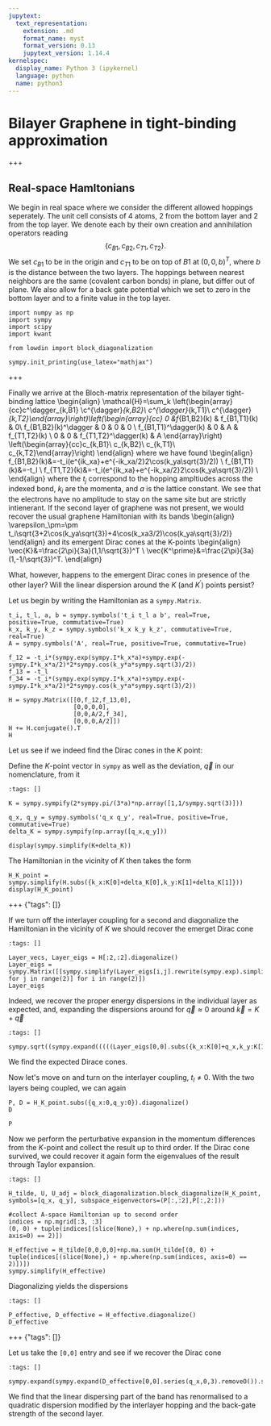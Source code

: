 ```yaml
---
jupytext:
  text_representation:
    extension: .md
    format_name: myst
    format_version: 0.13
    jupytext_version: 1.14.4
kernelspec:
  display_name: Python 3 (ipykernel)
  language: python
  name: python3
---
```



# Bilayer Graphene in tight-binding approximation

+++

## Real-space Hamltonians
We begin in real space where we consider the different allowed hoppings seperately. The unit cell consists of 4 atoms, 2 from the bottom layer and 2 from the top layer. We denote each by their own creation and annihilation operators reading
$$\{c_{B1}, c_{B2}, c_{T1}, c_{T2}\}.$$
We set $c_{B1}$ to be in the origin and $c_{T1}$ to be on top of $B1$ at $(0,0,b)^T$, where $b$ is the distance between the two layers.
The hoppings between nearest neighbors are the same (covalent carbon bonds) in plane, but differ out of plane. We also allow for a back gate potential which we set to zero in the bottom layer and to a finite value in the top layer.

```{code-cell} ipython3
import numpy as np
import sympy
import scipy
import kwant

from lowdin import block_diagonalization

sympy.init_printing(use_latex="mathjax")
```

+++

Finally we arrive at the Bloch-matrix representation of the bilayer tight-binding lattice
\begin{align}
\mathcal{H}=\sum_k \left(\begin{array}{cc}c^\dagger_{k,B1} \\c^{\dagger}_{k,B2}\\ c^{\dagger}_{k,T1}\\ c^{\dagger}_{k,T2}\end{array}\right)\left(\begin{array}{cc} 0 &f_{B1,B2}(k) & f_{B1,T1}(k) & 0\\ f_{B1,B2}(k)^\dagger & 0 & 0 & 0 \\ f_{B1,T1}^\dagger(k) & 0 & A & f_{T1,T2}(k) \\ 0 & 0 & f_{T1,T2}^\dagger(k) & A \end{array}\right) \left(\begin{array}{cc}c_{k,B1}\\ c_{k,B2}\\ c_{k,T1}\\ c_{k,T2}\end{array}\right)
\end{align}
where we have found
\begin{align}
f_{B1,B2}(k)&=-t_i(e^{ik_xa}+e^{-ik_xa/2}2\cos(k_ya\sqrt{3}/2)) \\
f_{B1,T1}(k)&=-t_l \\
f_{T1,T2}(k)&=-t_i(e^{ik_xa}+e^{-ik_xa/2}2\cos(k_ya\sqrt{3}/2)) \\
\end{align}
where the $t_j$ correspond to the hopping ampltiudes across the indexed bond, $k_i$ are the momenta, and $a$ is the lattice constant.
We see that the electrons have no amplitude to stay on the same site but are strictly intienerant. If the second layer of graphene was not present, we would recover the usual graphene Hamiltonian with its bands
\begin{align}
\varepsilon_\pm=\pm t_i\sqrt{3+2\cos(k_ya\sqrt{3})+4\cos(k_xa3/2)\cos(k_ya\sqrt{3}/2)}
\end{align}
and its emergent Dirac cones at the K-points
\begin{align}
\vec{K}&=\frac{2\pi}{3a}(1,1/\sqrt{3})^T \\
\vec{K^\prime}&=\frac{2\pi}{3a}(1,-1/\sqrt{3})^T.
\end{align}

What, however, happens to the emergent Dirac cones in presence of the other layer? Will the linear dispersion around the $K$ (and $K^\prime$) points persist?

Let us begin by writing the Hamiltonian as a `sympy.Matrix`.

```{code-cell} ipython3
t_i, t_l, a, b = sympy.symbols('t_i t_l a b', real=True, positive=True, commutative=True)
k_x, k_y, k_z = sympy.symbols('k_x k_y k_z', commutative=True, real=True)
A = sympy.symbols('A', real=True, positive=True, commutative=True)

f_12 = -t_i*(sympy.exp(sympy.I*k_x*a)+sympy.exp(-sympy.I*k_x*a/2)*2*sympy.cos(k_y*a*sympy.sqrt(3)/2))
f_13 = -t_l
f_34 = -t_i*(sympy.exp(sympy.I*k_x*a)+sympy.exp(-sympy.I*k_x*a/2)*2*sympy.cos(k_y*a*sympy.sqrt(3)/2))

H = sympy.Matrix([[0,f_12,f_13,0],
                  [0,0,0,0],
                  [0,0,A/2,f_34],
                  [0,0,0,A/2]])
H += H.conjugate().T
H
```

Let us see if we indeed find the Dirac cones in the $K$ point:

Define the $K$-point vector in `sympy` as well as the deviation, $\vec{q}$ in our nomenclature, from it

```{code-cell} ipython3
:tags: []

K = sympy.sympify(2*sympy.pi/(3*a)*np.array([1,1/sympy.sqrt(3)]))

q_x, q_y = sympy.symbols('q_x q_y', real=True, positive=True, commutative=True)
delta_K = sympy.sympify(np.array([q_x,q_y]))

display(sympy.simplify(K+delta_K))
```

The Hamiltonian in the vicinity of $K$ then takes the form

```{code-cell} ipython3
H_K_point = sympy.simplify(H.subs({k_x:K[0]+delta_K[0],k_y:K[1]+delta_K[1]}))
display(H_K_point)
```

+++ {"tags": []}

If we turn off the interlayer coupling for a second and diagonalize the Hamiltonian in the vicinity of $K$ we should recover the emerget Dirac cone

```{code-cell} ipython3
:tags: []

Layer_vecs, Layer_eigs = H[:2,:2].diagonalize()
Layer_eigs = sympy.Matrix([[sympy.simplify(Layer_eigs[i,j].rewrite(sympy.exp).simplify().trigsimp()) for j in range(2)] for i in range(2)])
Layer_eigs
```

Indeed, we recover the proper energy dispersions in the individual layer as expected, and, expanding the dispersions around for $\vec{q}\approx 0$ around $\vec{k}=K+\vec{q}$

```{code-cell} ipython3
:tags: []

sympy.sqrt((sympy.expand(((((Layer_eigs[0,0].subs({k_x:K[0]+q_x,k_y:K[1]+q_y}).trigsimp())**2).series(q_x,0,3).removeO()).series(q_y,0,3).removeO()))+sympy.O(q_x*q_y)).removeO()).simplify()
```

We find the expected Dirace cones.

Now let's move on and turn on the interlayer coupling, $t_l \neq 0$. With the two layers being coupled, we can again

```{code-cell} ipython3
P, D = H_K_point.subs({q_x:0,q_y:0}).diagonalize()
D
```

```{code-cell} ipython3
P
```

Now we perform the perturbative expansion in the momentum differences from the $K$-point and collect the result up to third order. If the Dirac cone survived, we could recover it again form the eigenvalues of the result through Taylor expansion.

```{code-cell} ipython3
:tags: []

H_tilde, U, U_adj = block_diagonalization.block_diagonalize(H_K_point, symbols=[q_x, q_y], subspace_eigenvectors=(P[:,:2],P[:,2:]))
```

```{code-cell} ipython3
#collect A-space Hamiltonian up to second order
indices = np.mgrid[:3, :3]
(0, 0) + tuple(indices[(slice(None),) + np.where(np.sum(indices, axis=0) == 2)])

H_effective = H_tilde[0,0,0,0]+np.ma.sum(H_tilde[(0, 0) + tuple(indices[(slice(None),) + np.where(np.sum(indices, axis=0) == 2)])])
sympy.simplify(H_effective)
```

Diagonalizing yields the dispersions

```{code-cell} ipython3
:tags: []

P_effective, D_effective = H_effective.diagonalize()
D_effective
```

+++ {"tags": []}

Let us take the `[0,0]` entry and see if we recover the Dirac cone

```{code-cell} ipython3
:tags: []

sympy.expand(sympy.expand(D_effective[0,0].series(q_x,0,3).removeO()).series(q_y,0,3).removeO()).simplify()
```

We find that the linear dispersing part of the band has renormalised to a quadratic dispersion modified by the interlayer hopping and the back-gate strength of the second layer.
